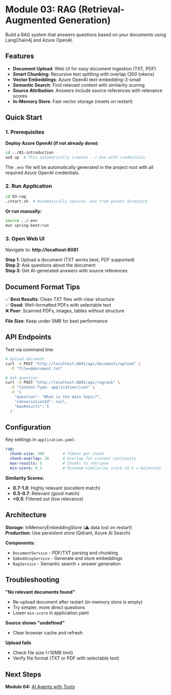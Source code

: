 # Module 03: RAG (Retrieval-Augmented Generation)

Build a RAG system that answers questions based on your documents using LangChain4j and Azure OpenAI.

## Features

- **Document Upload**: Web UI for easy document ingestion (TXT, PDF)
- **Smart Chunking**: Recursive text splitting with overlap (300 tokens)
- **Vector Embeddings**: Azure OpenAI text-embedding-3-small
- **Semantic Search**: Find relevant content with similarity scoring
- **Source Attribution**: Answers include source references with relevance scores
- **In-Memory Store**: Fast vector storage (resets on restart)

## Quick Start

### 1. Prerequisites

**Deploy Azure OpenAI (if not already done):**

```bash
cd ../01-introduction
azd up  # This automatically creates ../.env with credentials
```

The `.env` file will be automatically generated in the project root with all required Azure OpenAI credentials.

### 2. Run Application

```bash
cd 03-rag
./start.sh  # Automatically sources .env from parent directory
```

**Or run manually:**
```bash
source ../.env
mvn spring-boot:run
```

### 3. Open Web UI

Navigate to: **http://localhost:8081**

**Step 1**: Upload a document (TXT works best, PDF supported)  
**Step 2**: Ask questions about the document  
**Step 3**: Get AI-generated answers with source references

## Document Format Tips

✅ **Best Results**: Clean TXT files with clear structure  
✅ **Good**: Well-formatted PDFs with selectable text  
❌ **Poor**: Scanned PDFs, images, tables without structure

**File Size**: Keep under 5MB for best performance

## API Endpoints

Test via command line:

```bash
# Upload document
curl -X POST "http://localhost:8081/api/documents/upload" \
  -F "file=@document.txt"

# Ask question
curl -X POST "http://localhost:8081/api/rag/ask" \
  -H "Content-Type: application/json" \
  -d '{
    "question": "What is the main topic?",
    "conversationId": null,
    "maxResults": 5
  }'
```

## Configuration

Key settings in `application.yaml`:

```yaml
rag:
  chunk-size: 300        # Tokens per chunk
  chunk-overlap: 30      # Overlap for context continuity
  max-results: 5         # Chunks to retrieve
  min-score: 0.5         # Minimum similarity score (0.5 = balanced)
```

**Similarity Scores:**
- **0.7-1.0**: Highly relevant (excellent match)
- **0.5-0.7**: Relevant (good match)
- **<0.5**: Filtered out (low relevance)

## Architecture

**Storage:** InMemoryEmbeddingStore (⚠️ data lost on restart)  
**Production:** Use persistent store (Qdrant, Azure AI Search)

**Components:**
- `DocumentService` - PDF/TXT parsing and chunking
- `EmbeddingService` - Generate and store embeddings
- `RagService` - Semantic search + answer generation

## Troubleshooting

**"No relevant documents found"**
- Re-upload document after restart (in-memory store is empty)
- Try simpler, more direct questions
- Lower `min-score` in application.yaml

**Source shows "undefined"**
- Clear browser cache and refresh

**Upload fails**
- Check file size (<10MB limit)
- Verify file format (TXT or PDF with selectable text)

## Next Steps

**Module 04:** [AI Agents with Tools](../04-tools/README.md)